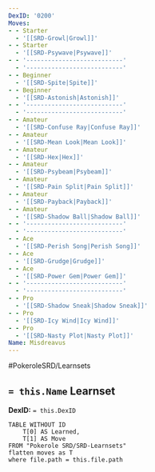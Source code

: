 ```yaml
---
DexID: '0200'
Moves:
- - Starter
  - '[[SRD-Growl|Growl]]'
- - Starter
  - '[[SRD-Psywave|Psywave]]'
- - '---------------------------'
  - '---------------------------'
- - Beginner
  - '[[SRD-Spite|Spite]]'
- - Beginner
  - '[[SRD-Astonish|Astonish]]'
- - '---------------------------'
  - '---------------------------'
- - Amateur
  - '[[SRD-Confuse Ray|Confuse Ray]]'
- - Amateur
  - '[[SRD-Mean Look|Mean Look]]'
- - Amateur
  - '[[SRD-Hex|Hex]]'
- - Amateur
  - '[[SRD-Psybeam|Psybeam]]'
- - Amateur
  - '[[SRD-Pain Split|Pain Split]]'
- - Amateur
  - '[[SRD-Payback|Payback]]'
- - Amateur
  - '[[SRD-Shadow Ball|Shadow Ball]]'
- - '---------------------------'
  - '---------------------------'
- - Ace
  - '[[SRD-Perish Song|Perish Song]]'
- - Ace
  - '[[SRD-Grudge|Grudge]]'
- - Ace
  - '[[SRD-Power Gem|Power Gem]]'
- - '---------------------------'
  - '---------------------------'
- - Pro
  - '[[SRD-Shadow Sneak|Shadow Sneak]]'
- - Pro
  - '[[SRD-Icy Wind|Icy Wind]]'
- - Pro
  - '[[SRD-Nasty Plot|Nasty Plot]]'
Name: Misdreavus
---
```


#PokeroleSRD/Learnsets

## `= this.Name` Learnset

**DexID:** `= this.DexID`

```dataview
TABLE WITHOUT ID
    T[0] AS Learned,
    T[1] AS Move
FROM "Pokerole SRD/SRD-Learnsets"
flatten moves as T
where file.path = this.file.path
```
